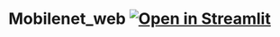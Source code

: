 # Mobilenet_web [![Open in Streamlit](https://static.streamlit.io/badges/streamlit_badge_black_white.svg)](https://share.streamlit.io/arnavmehta7/mobilenet_web/main/src/app.py)
